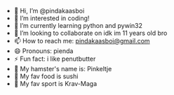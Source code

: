 - 👋 Hi, I’m @pindakaasboi
- 👀 I’m interested in coding!
- 🌱 I’m currently learning python and pywin32
- 💞️ I’m looking to collaborate on idk im 11 years old bro
- 📫 How to reach me: pindakaasboi@gmail.com
- 😄 Pronouns: pienda
- ⚡ Fun fact: i like penutbutter
- 🐹 My hamster's name is: Pinkeltje
- 🍣 My fav food is sushi
- 🥷 My fav sport is Krav-Maga
